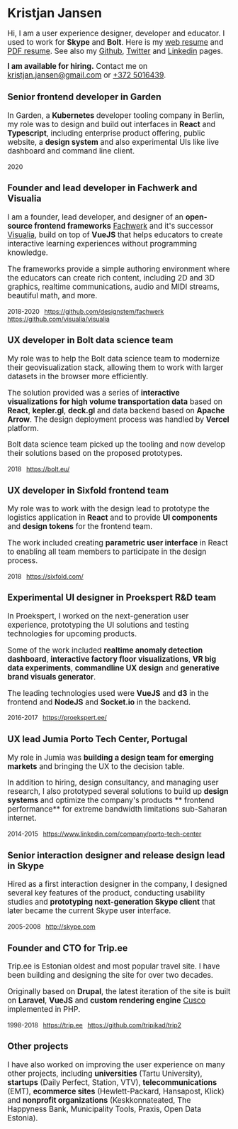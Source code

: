 # Kristjan Jansen

<big>Hi, I am a user experience designer, developer and educator. I used to work for **Skype** and **Bolt**. Here is my [web resume](#kristjan-jansen-cv) and [PDF resume](kristjan_jansen_cv.pdf). See also my [Github](http://github.com/kristjanjansen), [Twitter](http://twitter.com/kristjanjansen) and [Linkedin](http://ee.linkedin.com/pub/kristjan-jansen/15/b06/778) pages.</big>

<big><b style="color: var(--orange)">I am available for hiring.</b> Contact me on [kristjan.jansen@gmail.com](mailto:kristjan.jansen@gmail.com) or [+372 5016439](tel:+3725016439).

### Senior frontend developer in Garden

In Garden, a **Kubernetes** developer tooling company in Berlin, my role was to design and build out interfaces in **React** and **Typescript**, including enterprise product offering, public website, a **design system** and also experimental UIs like live dashboard and command line client.

<small>2020</small>

### Founder and lead developer in Fachwerk and Visualia

I am a founder, lead developer, and designer of an **open-source frontend frameworks** [Fachwerk](https://github.com/designstem/fachwerk) and it's successor [Visualia](https://github.com/visualia/visualia), build on top of **VueJS** that helps educators to create interactive learning experiences without programming knowledge.

The frameworks provide a simple authoring environment where the educators can create rich content, including 2D and 3D graphics, realtime communications, audio and MIDI streams, beautiful math, and more.

<small>2018-2020 &ensp;https://github.com/designstem/fachwerk &ensp;https://github.com/visualia/visualia</small>

### UX developer in Bolt data science team

My role was to help the Bolt data science team to modernize their geovisualization stack, allowing them to work with larger datasets in the browser more efficiently.

The solution provided was a series of **interactive visualizations for high volume transportation data** based on **React**, **kepler.gl**, **deck.gl** and data backend based on **Apache Arrow**. The design deployment process was handled by **Vercel** platform.

Bolt data science team picked up the tooling and now develop their solutions based on the proposed prototypes.

<small>2018 &ensp;https://bolt.eu/</small>

### UX developer in Sixfold frontend team

My role was to work with the design lead to prototype the logistics application in **React** and to provide **UI&nbsp;components** and **design tokens** for the frontend team.

The work included creating **parametric user interface** in React to enabling all team members to participate in the design process.

<small>2018 &ensp;https://sixfold.com/</small>

### Experimental UI designer in Proekspert R&D team

In Proekspert, I worked on the next-generation user experience, prototyping the UI solutions and testing technologies for upcoming products.

Some of the work included **realtime anomaly detection dashboard**, **interactive factory floor visualizations**, **VR big data experiments**, **commandline UX design** and **generative brand visuals generator**.

The leading technologies used were **VueJS** and **d3** in the frontend and **NodeJS** and **Socket.io** in the backend.

<small>2016-2017 &ensp;https://proekspert.ee/</small>

### UX lead Jumia Porto Tech Center, Portugal

My role in Jumia was **building a design team for emerging markets** and bringing the UX to the decision table.

In addition to hiring, design consultancy, and managing user research, I also prototyped several solutions to build up **design systems** and optimize the company's products ** frontend performance** for extreme bandwidth limitations sub-Saharan internet.

<small>2014-2015 &ensp;https://www.linkedin.com/company/porto-tech-center</small>

### Senior interaction designer and release design lead in Skype

Hired as a first interaction designer in the company, I designed several key features of the product, conducting usability studies and **prototyping next-generation Skype client** that later became the current Skype user interface.

<small>2005-2008 &ensp;http://skype.com</small>

### Founder and CTO for Trip.ee

<small></small>

Trip.ee is Estonian oldest and most popular travel site. I have been building and designing the site for over two decades.

Originally based on **Drupal**, the latest iteration of the site is built on **Laravel**, **VueJS** and **custom rendering engine** [Cusco](https://github.com/kristjanjansen/cusco) implemented in PHP.

<small>1998-2018 &ensp;https://trip.ee &ensp;https://github.com/tripikad/trip2</small>

### Other projects

I have also worked on improving the user experience on many other projects, including **universities** (Tartu University), **startups** (Daily Perfect, Station, VTV), **telecommunications** (EMT), **ecommerce sites** (Hewlett-Packard, Hansapost, Klick) and **nonprofit organizations** (Keskkonnateated, The Happyness Bank, Municipality Tools, Praxis, Open Data Estonia).

<br />

<br /><br /><br /><br />
